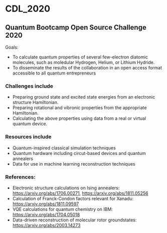 # CDL_2020
## Quantum Bootcamp Open Source Challenge 2020

Goals: 
* To calculate quantum properties of several few-electron diatomic molecules, such as moledular Hydrogen, Helium, or Lithium Hydride.
* To disseminate the results of the collaboration in an open access format accessible to all quantum entrepreneurs

### Challenges include
* Preparing ground state and excited state energies from an electronic structure Hamiltonian.
* Preparing rotational and vibronic properties from the appropriate Hamiltonian.
* Calculating the above properties using data from a real or virtual quantum device.

### Resources include 
* Quantum-inspired classical simulation techniques
* Quantum hardware including circut-based devices and quantum annealers
* Data for use in machine learning reconstruction techniques

### References:
* Electronic structure calculations on Ising annealers: https://arxiv.org/abs/1706.00271, https://arxiv.org/abs/1811.05256
* Calculation of Franck-Condon factors relevant for Xanadu: https://arxiv.org/abs/1811.09597
* VQE calculations for quantum chemistry on IBM: https://arxiv.org/abs/1704.05018
* Data-driven reconstruction of molecular rotor groundstates: https://arxiv.org/abs/2003.14273

